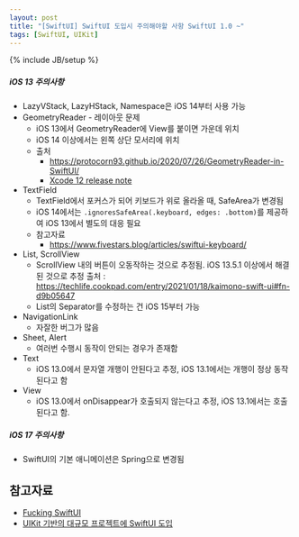 ```yaml
---
layout: post
title: "[SwiftUI] SwiftUI 도입시 주의해야할 사항 SwiftUI 1.0 ~"
tags: [SwiftUI, UIKit]
---
```

{% include JB/setup %}

##### iOS 13 주의사항

* LazyVStack, LazyHStack, Namespace은 iOS 14부터 사용 가능
* GeometryReader - 레이아웃 문제
  * iOS 13에서 GeometryReader에 View를 붙이면 가운데 위치
  * iOS 14 이상에서는 왼쪽 상단 모서리에 위치
  * 출처
    * https://protocorn93.github.io/2020/07/26/GeometryReader-in-SwiftUI/
    * [Xcode 12 release note](https://developer.apple.com/documentation/xcode-release-notes/xcode-12-release-notes)
* TextField
  * TextField에서 포커스가 되어 키보드가 위로 올라올 때, SafeArea가 변경됨
  * iOS 14에서는 `.ignoresSafeArea(.keyboard, edges: .bottom)`를 제공하여 iOS 13에서 별도의 대응 필요
  * 참고자료
    * https://www.fivestars.blog/articles/swiftui-keyboard/
* List, ScrollView
  * ScrollView 내의 버튼이 오동작하는 것으로 추정됨. iOS 13.5.1 이상에서 해결된 것으로 추정
    출처 : https://techlife.cookpad.com/entry/2021/01/18/kaimono-swift-ui#fn-d9b05647
  * List의 Separator를 수정하는 건 iOS 15부터 가능
* NavigationLink
  * 자잘한 버그가 많음
* Sheet, Alert
  * 여러번 수행시 동작이 안되는 경우가 존재함
* Text
  * iOS 13.0에서 문자열 개행이 안된다고 추정, iOS 13.1에서는 개행이 정상 동작된다고 함
* View
  * iOS 13.0에서 onDisappear가 호출되지 않는다고 추정, iOS 13.1에서는 호출된다고 함.


##### iOS 17 주의사항

* SwiftUI의 기본 애니메이션은 Spring으로 변경됨

## 참고자료
* [Fucking SwiftUI](https://fuckingswiftui.com/)
* [UIKit 기반의 대규모 프로젝트에 SwiftUI 도입](https://speakerdeck.com/kuritatu18/uikit-besunoda-gui-mo-napuroziekutoheno-swiftui-dao-ru)
